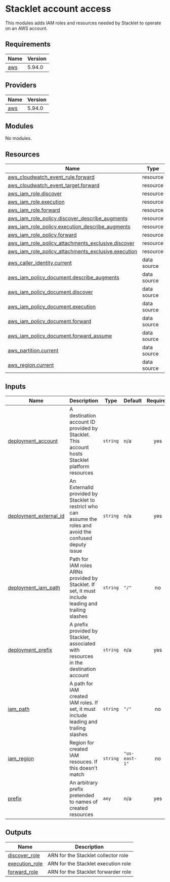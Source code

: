 # Stacklet account access

This modules adds IAM roles and resources needed by Stacklet to operate on an
AWS account.

<!-- BEGIN_TF_DOCS -->
## Requirements

| Name | Version |
|------|---------|
| <a name="requirement_aws"></a> [aws](#requirement\_aws) | 5.94.0 |

## Providers

| Name | Version |
|------|---------|
| <a name="provider_aws"></a> [aws](#provider\_aws) | 5.94.0 |

## Modules

No modules.

## Resources

| Name | Type |
|------|------|
| [aws_cloudwatch_event_rule.forward](https://registry.terraform.io/providers/hashicorp/aws/5.94.0/docs/resources/cloudwatch_event_rule) | resource |
| [aws_cloudwatch_event_target.forward](https://registry.terraform.io/providers/hashicorp/aws/5.94.0/docs/resources/cloudwatch_event_target) | resource |
| [aws_iam_role.discover](https://registry.terraform.io/providers/hashicorp/aws/5.94.0/docs/resources/iam_role) | resource |
| [aws_iam_role.execution](https://registry.terraform.io/providers/hashicorp/aws/5.94.0/docs/resources/iam_role) | resource |
| [aws_iam_role.forward](https://registry.terraform.io/providers/hashicorp/aws/5.94.0/docs/resources/iam_role) | resource |
| [aws_iam_role_policy.discover_describe_augments](https://registry.terraform.io/providers/hashicorp/aws/5.94.0/docs/resources/iam_role_policy) | resource |
| [aws_iam_role_policy.execution_describe_augments](https://registry.terraform.io/providers/hashicorp/aws/5.94.0/docs/resources/iam_role_policy) | resource |
| [aws_iam_role_policy.forward](https://registry.terraform.io/providers/hashicorp/aws/5.94.0/docs/resources/iam_role_policy) | resource |
| [aws_iam_role_policy_attachments_exclusive.discover](https://registry.terraform.io/providers/hashicorp/aws/5.94.0/docs/resources/iam_role_policy_attachments_exclusive) | resource |
| [aws_iam_role_policy_attachments_exclusive.execution](https://registry.terraform.io/providers/hashicorp/aws/5.94.0/docs/resources/iam_role_policy_attachments_exclusive) | resource |
| [aws_caller_identity.current](https://registry.terraform.io/providers/hashicorp/aws/5.94.0/docs/data-sources/caller_identity) | data source |
| [aws_iam_policy_document.describe_augments](https://registry.terraform.io/providers/hashicorp/aws/5.94.0/docs/data-sources/iam_policy_document) | data source |
| [aws_iam_policy_document.discover](https://registry.terraform.io/providers/hashicorp/aws/5.94.0/docs/data-sources/iam_policy_document) | data source |
| [aws_iam_policy_document.execution](https://registry.terraform.io/providers/hashicorp/aws/5.94.0/docs/data-sources/iam_policy_document) | data source |
| [aws_iam_policy_document.forward](https://registry.terraform.io/providers/hashicorp/aws/5.94.0/docs/data-sources/iam_policy_document) | data source |
| [aws_iam_policy_document.forward_assume](https://registry.terraform.io/providers/hashicorp/aws/5.94.0/docs/data-sources/iam_policy_document) | data source |
| [aws_partition.current](https://registry.terraform.io/providers/hashicorp/aws/5.94.0/docs/data-sources/partition) | data source |
| [aws_region.current](https://registry.terraform.io/providers/hashicorp/aws/5.94.0/docs/data-sources/region) | data source |

## Inputs

| Name | Description | Type | Default | Required |
|------|-------------|------|---------|:--------:|
| <a name="input_deployment_account"></a> [deployment\_account](#input\_deployment\_account) | A destination account ID provided by Stacklet. This account hosts Stacklet platform resources | `string` | n/a | yes |
| <a name="input_deployment_external_id"></a> [deployment\_external\_id](#input\_deployment\_external\_id) | An ExternalId provided by Stacklet to restrict who can assume the roles and avoid the confused deputy issue | `string` | n/a | yes |
| <a name="input_deployment_iam_path"></a> [deployment\_iam\_path](#input\_deployment\_iam\_path) | Path for IAM roles ARNs provided by Stacklet.  If set, it must include leading and trailing slashes | `string` | `"/"` | no |
| <a name="input_deployment_prefix"></a> [deployment\_prefix](#input\_deployment\_prefix) | A prefix provided by Stacklet, associated with resources in the destination account | `string` | n/a | yes |
| <a name="input_iam_path"></a> [iam\_path](#input\_iam\_path) | A path for IAM created IAM roles. If set, it must include leading and trailing slashes | `string` | `"/"` | no |
| <a name="input_iam_region"></a> [iam\_region](#input\_iam\_region) | Region for created IAM resouces. If this doesn't match | `string` | `"us-east-1"` | no |
| <a name="input_prefix"></a> [prefix](#input\_prefix) | An arbitrary prefix pretended to names of created resources | `any` | n/a | yes |

## Outputs

| Name | Description |
|------|-------------|
| <a name="output_discover_role"></a> [discover\_role](#output\_discover\_role) | ARN for the Stacklet collector role |
| <a name="output_execution_role"></a> [execution\_role](#output\_execution\_role) | ARN for the Stacklet execution role |
| <a name="output_forward_role"></a> [forward\_role](#output\_forward\_role) | ARN for the Stacklet forwarder role |
<!-- END_TF_DOCS -->
